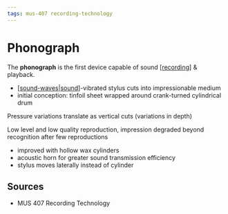 ```yaml
---
tags: mus-407 recording-technology
---
```


# Phonograph

The **phonograph** is the first device capable of sound [[recording]] & playback.

- [[sound-waves|sound]]-vibrated stylus cuts into impressionable medium
- initial conception: tinfoil sheet wrapped around crank-turned cylindrical drum

Pressure variations translate as vertical cuts (variations in depth)

Low level and low quality reproduction, impression degraded beyond recognition after few reproductions

- improved with hollow wax cylinders
- acoustic horn for greater sound transmission efficiency
- stylus moves laterally instead of cylinder

## Sources

- MUS 407 Recording Technology

[//begin]: # "Autogenerated link references for markdown compatibility"
[recording]: recording "Recording"
[sound-waves|sound]: sound-waves "Sound Waves"
[//end]: # "Autogenerated link references"
